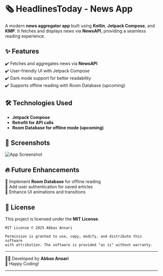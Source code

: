 # 🗞️ HeadlinesToday - News App  

A modern **news aggregator app** built using **Kotlin**, **Jetpack Compose**, and **KMP**. It fetches and displays news via **NewsAPI**, providing a seamless reading experience.  

## ✨ Features  
✔️ Fetches and aggregates news via **NewsAPI**  
✔️ User-friendly UI with Jetpack Compose  
✔️ Dark mode support for better readability  
✔️ Supports offline reading with Room Database (upcoming)  

## 🛠️ Technologies Used  
- **Jetpack Compose**  
- **Retrofit for API calls**  
- **Room Database for offline mode (upcoming)**  

## 📸 Screenshots  
![App Screenshot](app/src/main/res/drawable/screenshots.jpg)

## 🔥 Future Enhancements  
🔹 Implement **Room Database** for offline reading  
🔹 Add user authentication for saved articles  
🔹 Enhance UI animations and transitions  

## 📝 License  

This project is licensed under the **MIT License**.  

```
MIT License © 2025 Abbas Ansari  

Permission is granted to use, copy, modify, and distribute this software  
with attribution. The software is provided "as is" without warranty.  
```  

---

👨‍💻 Developed by **Abbas Ansari**  
🚀 Happy Coding!  

---
